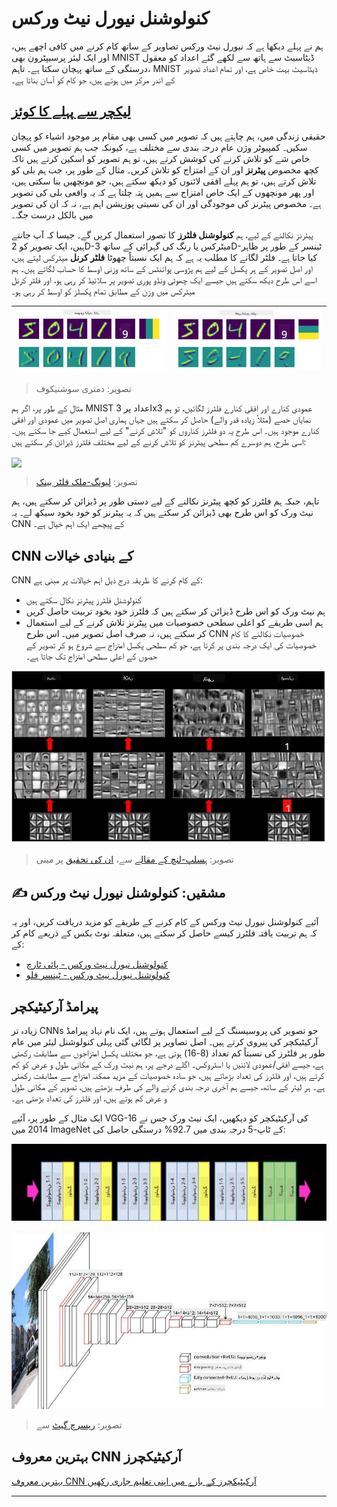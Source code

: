 <!--
CO_OP_TRANSLATOR_METADATA:
{
  "original_hash": "a560d5b845962cf33dc102266e409568",
  "translation_date": "2025-09-23T06:41:11+00:00",
  "source_file": "lessons/4-ComputerVision/07-ConvNets/README.md",
  "language_code": "ur"
}
-->
# کنولوشنل نیورل نیٹ ورکس

ہم نے پہلے دیکھا ہے کہ نیورل نیٹ ورکس تصاویر کے ساتھ کام کرنے میں کافی اچھے ہیں، اور ایک لیئر پرسیپٹرون بھی MNIST ڈیٹاسیٹ سے ہاتھ سے لکھے گئے اعداد کو معقول درستگی کے ساتھ پہچان سکتا ہے۔ تاہم، MNIST ڈیٹاسیٹ بہت خاص ہے، اور تمام اعداد تصویر کے اندر مرکز میں ہوتے ہیں، جو کام کو آسان بناتا ہے۔

## [لیکچر سے پہلے کا کوئز](https://ff-quizzes.netlify.app/en/ai/quiz/13)

حقیقی زندگی میں، ہم چاہتے ہیں کہ تصویر میں کسی بھی مقام پر موجود اشیاء کو پہچان سکیں۔ کمپیوٹر وژن عام درجہ بندی سے مختلف ہے، کیونکہ جب ہم تصویر میں کسی خاص شے کو تلاش کرنے کی کوشش کرتے ہیں، تو ہم تصویر کو اسکین کرتے ہیں تاکہ کچھ مخصوص **پیٹرنز** اور ان کے امتزاج کو تلاش کریں۔ مثال کے طور پر، جب ہم بلی کو تلاش کرتے ہیں، تو ہم پہلے افقی لائنوں کو دیکھ سکتے ہیں، جو مونچھیں بنا سکتی ہیں، اور پھر مونچھوں کے ایک خاص امتزاج سے ہمیں پتہ چلتا ہے کہ یہ واقعی بلی کی تصویر ہے۔ مخصوص پیٹرنز کی موجودگی اور ان کی نسبتی پوزیشن اہم ہے، نہ کہ ان کی تصویر میں بالکل درست جگہ۔

پیٹرنز نکالنے کے لیے، ہم **کنولوشنل فلٹرز** کا تصور استعمال کریں گے۔ جیسا کہ آپ جانتے ہیں، ایک تصویر کو 2D-میٹرکس یا رنگ کی گہرائی کے ساتھ 3D-ٹینسر کے طور پر ظاہر کیا جاتا ہے۔ فلٹر لگانے کا مطلب یہ ہے کہ ہم ایک نسبتاً چھوٹا **فلٹر کرنل** میٹرکس لیتے ہیں، اور اصل تصویر کے ہر پکسل کے لیے ہم پڑوسی پوائنٹس کے ساتھ وزنی اوسط کا حساب لگاتے ہیں۔ ہم اسے اس طرح دیکھ سکتے ہیں جیسے ایک چھوٹی ونڈو پوری تصویر پر سلائیڈ کر رہی ہو، اور فلٹر کرنل میٹرکس میں وزن کے مطابق تمام پکسلز کو اوسط کر رہی ہو۔

![عمودی کنارے فلٹر](../../../../../translated_images/filter-vert.b7148390ca0bc356ddc7e55555d2481819c1e86ddde9dce4db5e71a69d6f887f.ur.png) | ![افقی کنارے فلٹر](../../../../../translated_images/filter-horiz.59b80ed4feb946efbe201a7fe3ca95abb3364e266e6fd90820cb893b4d3a6dda.ur.png)
----|----

> تصویر: دمتری سوشنیکوف

مثال کے طور پر، اگر ہم MNIST اعداد پر 3x3 عمودی کنارے اور افقی کنارے فلٹرز لگائیں، تو ہم نمایاں حصے (مثلاً زیادہ قدر والے) حاصل کر سکتے ہیں جہاں ہماری اصل تصویر میں عمودی اور افقی کنارے موجود ہیں۔ اس طرح یہ دو فلٹرز کناروں کو "تلاش کرنے" کے لیے استعمال کیے جا سکتے ہیں۔ اسی طرح، ہم دوسرے کم سطحی پیٹرنز کو تلاش کرنے کے لیے مختلف فلٹرز ڈیزائن کر سکتے ہیں:

<img src="images/lmfilters.jpg" width="500" align="center"/>

> تصویر: [لیونگ-ملک فلٹر بینک](https://www.robots.ox.ac.uk/~vgg/research/texclass/filters.html)

تاہم، جبکہ ہم فلٹرز کو کچھ پیٹرنز نکالنے کے لیے دستی طور پر ڈیزائن کر سکتے ہیں، ہم نیٹ ورک کو اس طرح بھی ڈیزائن کر سکتے ہیں کہ یہ پیٹرنز کو خود بخود سیکھ لے۔ یہ CNN کے پیچھے ایک اہم خیال ہے۔

## CNN کے بنیادی خیالات

CNN کے کام کرنے کا طریقہ درج ذیل اہم خیالات پر مبنی ہے:

* کنولوشنل فلٹرز پیٹرنز نکال سکتے ہیں
* ہم نیٹ ورک کو اس طرح ڈیزائن کر سکتے ہیں کہ فلٹرز خود بخود تربیت حاصل کریں
* ہم اسی طریقے کو اعلی سطحی خصوصیات میں پیٹرنز تلاش کرنے کے لیے استعمال کر سکتے ہیں، نہ صرف اصل تصویر میں۔ اس طرح CNN خصوصیات نکالنے کا کام خصوصیات کی ایک درجہ بندی پر کرتا ہے، جو کم سطحی پکسل امتزاج سے شروع ہو کر تصویر کے حصوں کے اعلی سطحی امتزاج تک جاتا ہے۔

![درجہ بندی خصوصیات نکالنا](../../../../../translated_images/FeatureExtractionCNN.d9b456cbdae7cb643fde3032b81b2940e3cf8be842e29afac3f482725ba7f95c.ur.png)

> تصویر: [ہسلپ-لنچ کے مقالے](https://www.semanticscholar.org/paper/Computer-vision-based-pedestrian-trajectory-Hislop-Lynch/26e6f74853fc9bbb7487b06dc2cf095d36c9021d) سے، [ان کی تحقیق](https://dl.acm.org/doi/abs/10.1145/1553374.1553453) پر مبنی

## ✍️ مشقیں: کنولوشنل نیورل نیٹ ورکس

آئیے کنولوشنل نیورل نیٹ ورکس کے کام کرنے کے طریقے کو مزید دریافت کریں، اور یہ کہ ہم تربیت یافتہ فلٹرز کیسے حاصل کر سکتے ہیں، متعلقہ نوٹ بکس کے ذریعے کام کر کے:

* [کنولوشنل نیورل نیٹ ورکس - پائی ٹارچ](ConvNetsPyTorch.ipynb)
* [کنولوشنل نیورل نیٹ ورکس - ٹینسر فلو](ConvNetsTF.ipynb)

## پیرامڈ آرکیٹیکچر

زیادہ تر CNNs جو تصویر کی پروسیسنگ کے لیے استعمال ہوتے ہیں، ایک نام نہاد پیرامڈ آرکیٹیکچر کی پیروی کرتے ہیں۔ اصل تصاویر پر لگائی گئی پہلی کنولوشنل لیئر میں عام طور پر فلٹرز کی نسبتاً کم تعداد (8-16) ہوتی ہے، جو مختلف پکسل امتزاجوں سے مطابقت رکھتی ہے، جیسے افقی/عمودی لائنیں یا اسٹروکس۔ اگلے درجے پر، ہم نیٹ ورک کے مکانی طول و عرض کو کم کرتے ہیں، اور فلٹرز کی تعداد بڑھاتے ہیں، جو سادہ خصوصیات کے مزید ممکنہ امتزاج سے مطابقت رکھتی ہے۔ ہر لیئر کے ساتھ، جیسے ہم آخری درجہ بندی کرنے والے کی طرف بڑھتے ہیں، تصویر کے مکانی طول و عرض کم ہوتے ہیں، اور فلٹرز کی تعداد بڑھتی ہے۔

ایک مثال کے طور پر، آئیے VGG-16 کی آرکیٹیکچر کو دیکھیں، ایک نیٹ ورک جس نے 2014 میں ImageNet کے ٹاپ-5 درجہ بندی میں 92.7% درستگی حاصل کی:

![ImageNet لیئرز](../../../../../translated_images/vgg-16-arch1.d901a5583b3a51baeaab3e768567d921e5d54befa46e1e642616c5458c934028.ur.jpg)

![ImageNet پیرامڈ](../../../../../translated_images/vgg-16-arch.64ff2137f50dd49fdaa786e3f3a975b3f22615efd13efb19c5d22f12e01451a1.ur.jpg)

> تصویر: [ریسرچ گیٹ](https://www.researchgate.net/figure/Vgg16-model-structure-To-get-the-VGG-NIN-model-we-replace-the-2-nd-4-th-6-th-7-th_fig2_335194493) سے

## بہترین معروف CNN آرکیٹیکچرز

[بہترین معروف CNN آرکیٹیکچرز کے بارے میں اپنی تعلیم جاری رکھیں](CNN_Architectures.md)

---

